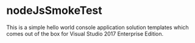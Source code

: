 # nodeJsSmokeTest

This is a simple hello world console application solution templates which comes out of the box for Visual Studio 2017 Enterprise Edition.
